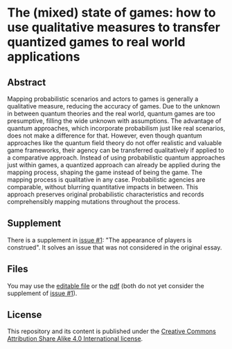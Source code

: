 # The (mixed) state of games: how to use qualitative measures to transfer quantized games to real world applications

## Abstract
Mapping probabilistic scenarios and actors to games is generally a qualitative measure, reducing the accuracy of games. Due to the unknown in between quantum theories and the real world, quantum games are too presumptive, filling the wide unknown with assumptions. The advantage of quantum approaches, which incorporate probabilism just like real scenarios, does not make a difference for that. However, even though quantum approaches like the quantum field theory do not offer realistic and valuable game frameworks, their agency can be transferred qualitatively if applied to a comparative approach. Instead of using probabilistic quantum approaches just within games, a quantized approach can already be applied during the mapping process, shaping the game instead of being the game. The mapping process is qualitative in any case. Probabilistic agencies are comparable, without blurring quantitative impacts in between. This approach preserves original probabilistic characteristics and records comprehensibly mapping mutations throughout the process.  

## Supplement
There is a supplement in [issue #1](https://github.com/py0xc3/PoliticalScienceAndGames/issues/1): "The appearance of players is construed". It solves an issue that was not considered in the original essay.
  
## Files
You may use the [editable file](https://github.com/py0xc3/PoliticalScienceAndGames/blob/master/MixedStateOfGames/The%20(mixed)%20state%20of%20games.workingpaper.draft2.md) or the [pdf](https://github.com/py0xc3/PoliticalScienceAndGames/blob/master/MixedStateOfGames/The%20(mixed)%20state%20of%20games.workingpaper.draft2.pdf) (both do not yet consider the supplement of [issue #1](https://github.com/py0xc3/PoliticalScienceAndGames/issues/1)).  
  
## License
This repository and its content is published under the [Creative Commons Attribution Share Alike 4.0 International license](https://github.com/py0xc3/PoliticalScienceAndGames/blob/master/LICENSE.md).
